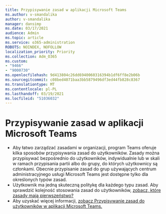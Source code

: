 ```yaml
---
title: Przypisywanie zasad w aplikacji Microsoft Teams
ms.author: v-smandalika
author: v-smandalika
manager: dansimp
ms.date: 03/17/2021
audience: Admin
ms.topic: article
ms.service: o365-administration
ROBOTS: NOINDEX, NOFOLLOW
localization_priority: Priority
ms.collection: Adm_O365
ms.custom:
- "9466"
- "9000730"
ms.openlocfilehash: 9d413804c26dd6940060316394b1df6ff8e2b06b
ms.sourcegitcommit: c08bed4071baa3bb5879496df3ed44fb828c8367
ms.translationtype: MT
ms.contentlocale: pl-PL
ms.lasthandoff: 03/19/2021
ms.locfileid: "51036032"
---
```

# <a name="assign-policies-in-microsoft-teams"></a>Przypisywanie zasad w aplikacji Microsoft Teams

- Aby łatwo zarządzać zasadami w organizacji, program Teams oferuje kilka sposobów przypisywania zasad do użytkowników. Zasady można przypisywać bezpośrednio do użytkowników, indywidualnie lub w skali w ramach przypisania partii albo do grupy, do których użytkownicy są członkami.  Obecnie przypisanie zasad do grup używających centrum administracyjnego usługi Microsoft Teams jest dostępne tylko dla określonych typów zasad. 
- Użytkownik ma jedną skuteczną politykę dla każdego typu zasad. Aby sprawdzić kolejność stosowania zasad do użytkowników, [zobacz, które zasady mają pierwszeństwo?](https://docs.microsoft.com/microsoftteams/assign-policies#which-policy-takes-precedence)
- Aby uzyskać więcej informacji, [zobacz Przypisywanie zasad do użytkowników w aplikacji Microsoft Teams.](https://docs.microsoft.com/microsoftteams/assign-policies)